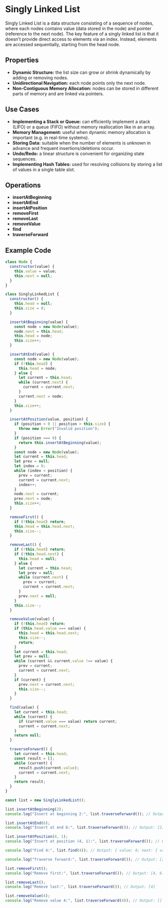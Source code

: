 # Singly Linked List

Singly Linked List is a data structure consisting of a sequence of nodes, where each nodes contains value (data stored in the node) and pointer (reference to the next node). The key feature of a singly linked list is that it doesn't provide direct access to elements via an index. Instead, elements are accessed sequentially, starting from the head node.

## Properties

- **Dynamic Structure:** the list size can grow or shrink dynamically by adding or removing nodes.
- **Unidirectional Navigation:** each node points only the next node.
- **Non-Contiguous Memory Allocation:** nodes can be stored in different parts of memory and are linked via pointers.

## Use Cases

- **Implementing a Stack or Queue:** can efficiently implement a stack (LIFO) or a queue (FIFO) without memory reallocation like in an array.
- **Memory Management:** useful when dynamic memory allocation is important (e.g. in real-time systems).
- **Storing Data:** suitable when the number of elements is unknown in advance and frequent insertions/deletions occur.
- **Undo/Redo:** a linear structure is convenient for organizing state sequences.
- **Implementing Hash Tables:** used for resolving collisions by storing a list of values in a single table slot.

## Operations

- **insertAtBeginning**
- **insertAtEnd**
- **insertAtPosition**
- **removeFirst**
- **removeLast**
- **removeValue**
- **find**
- **traverseForward**

## Example Code

```js
class Node {
  constructor(value) {
    this.value = value;
    this.next = null;
  }
}

class SinglyLinkedList {
  constructor() {
    this.head = null;
    this.size = 0;
  }

  insertAtBeginning(value) {
    const node = new Node(value);
    node.next = this.head;
    this.head = node;
    this.size++;
  }

  insertAtEnd(value) {
    const node = new Node(value);
    if (!this.head) {
      this.head = node;
    } else {
      let current = this.head;
      while (current.next) {
        current = current.next;
      }
      current.next = node;
    }
    this.size++;
  }

  insertAtPosition(value, position) {
    if (position < 0 || position > this.size) {
      throw new Error("Invalid position");
    }
    if (position === 0) {
      return this.insertAtBeginning(value);
    }
    const node = new Node(value);
    let current = this.head;
    let prev = null;
    let index = 0;
    while (index < position) {
      prev = current;
      current = current.next;
      index++;
    }
    node.next = current;
    prev.next = node;
    this.size++;
  }

  removeFirst() {
    if (!this.head) return;
    this.head = this.head.next;
    this.size--;
  }

  removeLast() {
    if (!this.head) return;
    if (!this.head.next) {
      this.head = null;
    } else {
      let current = this.head;
      let prev = null;
      while (current.next) {
        prev = current;
        current = current.next;
      }
      prev.next = null;
    }
    this.size--;
  }

  removeValue(value) {
    if (!this.head) return;
    if (this.head.value === value) {
      this.head = this.head.next;
      this.size--;
      return;
    }
    let current = this.head;
    let prev = null;
    while (current && current.value !== value) {
      prev = current;
      current = current.next;
    }
    if (current) {
      prev.next = current.next;
      this.size--;
    }
  }

  find(value) {
    let current = this.head;
    while (current) {
      if (current.value === value) return current;
      current = current.next;
    }
    return null;
  }

  traverseForward() {
    let current = this.head;
    const result = [];
    while (current) {
      result.push(current.value);
      current = current.next;
    }
    return result;
  }
}

const list = new SinglyLinkedList();

list.insertAtBeginning(2);
console.log("Insert at beginning 2:", list.traverseForward()); // Output: [2]

list.insertAtEnd(6);
console.log("Insert at end 6:", list.traverseForward()); // Output: [2, 6]

list.insertAtPosition(4, 1);
console.log("Insert at position (4, 1):", list.traverseForward()); // Output: [2, 4, 6]

console.log("Find 4:", list.find(4)); // Output: { value: 4; next: { value: 6; next: null; }; }

console.log("Traverse forward:", list.traverseForward()); // Output: [2, 4, 6]

list.removeFirst();
console.log("Remove first:", list.traverseForward()); // Output: [4, 6]

list.removeLast();
console.log("Remove last:", list.traverseForward()); // Output: [4]

list.removeValue(4);
console.log("Remove value 4:", list.traverseForward(4)); // Output: []
```

